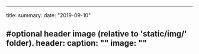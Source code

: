 ---
title:
summary:
date: "2019-09-10"

#optional header image (relative to 'static/img/' folder).
header:
caption: ""
image: ""
 ---

